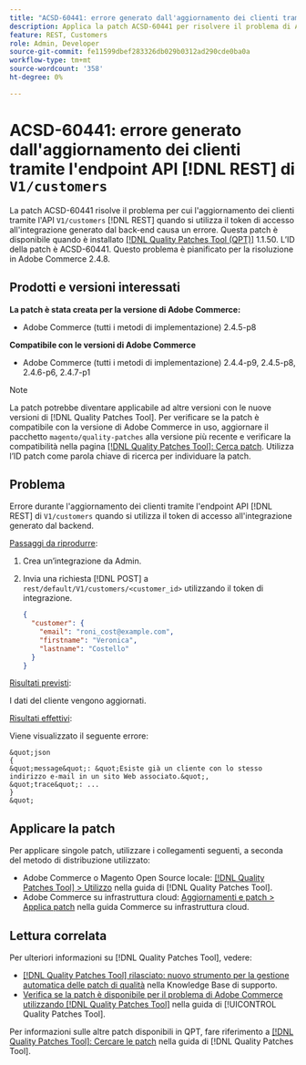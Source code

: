 ```yaml
---
title: "ACSD-60441: errore generato dall'aggiornamento dei clienti tramite l'endpoint API V1/customers [!DNL REST] "
description: Applica la patch ACSD-60441 per risolvere il problema di Adobe Commerce per cui l’aggiornamento dei clienti tramite V1/customers [!DNL REST] API quando si utilizza il token di accesso all’integrazione generato dal back-end genera un errore.
feature: REST, Customers
role: Admin, Developer
source-git-commit: fe11599dbef283326db029b0312ad290cde0ba0a
workflow-type: tm+mt
source-wordcount: '358'
ht-degree: 0%

---
```


# ACSD-60441: errore generato dall&#39;aggiornamento dei clienti tramite l&#39;endpoint API [!DNL REST] di `V1/customers`

La patch ACSD-60441 risolve il problema per cui l&#39;aggiornamento dei clienti tramite l&#39;API `V1/customers` [!DNL REST] quando si utilizza il token di accesso all&#39;integrazione generato dal back-end causa un errore. Questa patch è disponibile quando è installato [[!DNL Quality Patches Tool (QPT)]](https://experienceleague.adobe.com/en/docs/commerce-knowledge-base/kb/announcements/commerce-announcements/magento-quality-patches-released-new-tool-to-self-serve-quality-patches) 1.1.50. L’ID della patch è ACSD-60441. Questo problema è pianificato per la risoluzione in Adobe Commerce 2.4.8.

## Prodotti e versioni interessati

**La patch è stata creata per la versione di Adobe Commerce:**

* Adobe Commerce (tutti i metodi di implementazione) 2.4.5-p8

**Compatibile con le versioni di Adobe Commerce**

* Adobe Commerce (tutti i metodi di implementazione) 2.4.4-p9, 2.4.5-p8, 2.4.6-p6, 2.4.7-p1

>[!NOTE]
>
>La patch potrebbe diventare applicabile ad altre versioni con le nuove versioni di [!DNL Quality Patches Tool]. Per verificare se la patch è compatibile con la versione di Adobe Commerce in uso, aggiornare il pacchetto `magento/quality-patches` alla versione più recente e verificare la compatibilità nella pagina [[!DNL Quality Patches Tool]: Cerca patch](https://experienceleague.adobe.com/tools/commerce-quality-patches/index.html). Utilizza l’ID patch come parola chiave di ricerca per individuare la patch.

## Problema

Errore durante l&#39;aggiornamento dei clienti tramite l&#39;endpoint API [!DNL REST] di `V1/customers` quando si utilizza il token di accesso all&#39;integrazione generato dal backend.

<u>Passaggi da riprodurre</u>:

1. Crea un’integrazione da Admin.
1. Invia una richiesta [!DNL POST] a `rest/default/V1/customers/<customer_id>` utilizzando il token di integrazione.

   ```json
   {
     "customer": {
       "email": "roni_cost@example.com",
       "firstname": "Veronica",
       "lastname": "Costello"
     }
   }
   ```

<u>Risultati previsti</u>:

I dati del cliente vengono aggiornati.

<u>Risultati effettivi</u>:

Viene visualizzato il seguente errore:

    &quot;json
    {
    &quot;message&quot;: &quot;Esiste già un cliente con lo stesso indirizzo e-mail in un sito Web associato.&quot;,
    &quot;trace&quot;: ...
    }
    &quot;

## Applicare la patch

Per applicare singole patch, utilizzare i collegamenti seguenti, a seconda del metodo di distribuzione utilizzato:

* Adobe Commerce o Magento Open Source locale: [[!DNL Quality Patches Tool] > Utilizzo](/help/tools/quality-patches-tool/usage.md) nella guida di [!DNL Quality Patches Tool].
* Adobe Commerce su infrastruttura cloud: [Aggiornamenti e patch > Applica patch](https://experienceleague.adobe.com/docs/commerce-cloud-service/user-guide/develop/upgrade/apply-patches.html) nella guida Commerce su infrastruttura cloud.

## Lettura correlata

Per ulteriori informazioni su [!DNL Quality Patches Tool], vedere:

* [[!DNL Quality Patches Tool] rilasciato: nuovo strumento per la gestione automatica delle patch di qualità](https://experienceleague.adobe.com/en/docs/commerce-knowledge-base/kb/announcements/commerce-announcements/magento-quality-patches-released-new-tool-to-self-serve-quality-patches) nella Knowledge Base di supporto.
* [Verifica se la patch è disponibile per il problema di Adobe Commerce utilizzando  [!DNL Quality Patches Tool]](/help/tools/quality-patches-tool/patches-available-in-qpt/check-patch-for-magento-issue-with-magento-quality-patches.md) nella guida di [!UICONTROL Quality Patches Tool].


Per informazioni sulle altre patch disponibili in QPT, fare riferimento a [[!DNL Quality Patches Tool]: Cercare le patch](https://experienceleague.adobe.com/tools/commerce-quality-patches/index.html) nella guida di [!DNL Quality Patches Tool].
